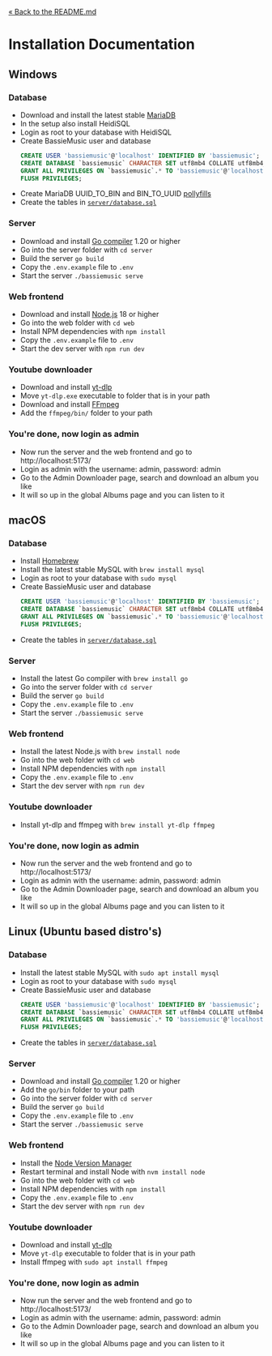 [&laquo; Back to the README.md](../README.md)

# Installation Documentation

## Windows

### Database
- Download and install the latest stable [MariaDB](https://mariadb.org/download/)
- In the setup also install HeidiSQL
- Login as root to your database with HeidiSQL
- Create BassieMusic user and database
    ```sql
    CREATE USER 'bassiemusic'@'localhost' IDENTIFIED BY 'bassiemusic';
    CREATE DATABASE `bassiemusic` CHARACTER SET utf8mb4 COLLATE utf8mb4_unicode_ci;
    GRANT ALL PRIVILEGES ON `bassiemusic`.* TO 'bassiemusic'@'localhost';
    FLUSH PRIVILEGES;
    ```
- Create MariaDB UUID_TO_BIN and BIN_TO_UUID [pollyfills](https://gist.github.com/bplaat/1d8d1bba135c726178ebdfc9df08e2ca)
- Create the tables in [`server/database.sql`](../server/database.sql)

### Server
- Download and install [Go compiler](https://go.dev/dl/) 1.20 or higher
- Go into the server folder with `cd server`
- Build the server `go build`
- Copy the `.env.example` file to `.env`
- Start the server `./bassiemusic serve`

### Web frontend
- Download and install [Node.js](https://nodejs.org/en/) 18 or higher
- Go into the web folder with `cd web`
- Install NPM dependencies with `npm install`
- Copy the `.env.example` file to `.env`
- Start the dev server with `npm run dev`

### Youtube downloader
- Download and install [yt-dlp](https://github.com/yt-dlp/yt-dlp#installation)
- Move `yt-dlp.exe` executable to folder that is in your path
- Download and install [FFmpeg](https://www.gyan.dev/ffmpeg/builds/)
- Add the `ffmpeg/bin/` folder to your path

### You're done, now login as admin
- Now run the server and the web frontend and go to http://localhost:5173/
- Login as admin with the username: admin, password: admin
- Go to the Admin Downloader page, search and download an album you like
- It will so up in the global Albums page and you can listen to it

## macOS

### Database
- Install [Homebrew](https://brew.sh/)
- Install the latest stable MySQL with `brew install mysql`
- Login as root to your database with `sudo mysql`
- Create BassieMusic user and database
    ```sql
    CREATE USER 'bassiemusic'@'localhost' IDENTIFIED BY 'bassiemusic';
    CREATE DATABASE `bassiemusic` CHARACTER SET utf8mb4 COLLATE utf8mb4_unicode_ci;
    GRANT ALL PRIVILEGES ON `bassiemusic`.* TO 'bassiemusic'@'localhost';
    FLUSH PRIVILEGES;
    ```
- Create the tables in [`server/database.sql`](../server/database.sql)

### Server
- Install the latest Go compiler with `brew install go`
- Go into the server folder with `cd server`
- Build the server `go build`
- Copy the `.env.example` file to `.env`
- Start the server `./bassiemusic serve`

### Web frontend
- Install the latest Node.js with `brew install node`
- Go into the web folder with `cd web`
- Install NPM dependencies with `npm install`
- Copy the `.env.example` file to `.env`
- Start the dev server with `npm run dev`

### Youtube downloader
- Install yt-dlp and ffmpeg with `brew install yt-dlp ffmpeg`

### You're done, now login as admin
- Now run the server and the web frontend and go to http://localhost:5173/
- Login as admin with the username: admin, password: admin
- Go to the Admin Downloader page, search and download an album you like
- It will so up in the global Albums page and you can listen to it

## Linux (Ubuntu based distro's)

### Database
- Install the latest stable MySQL with `sudo apt install mysql`
- Login as root to your database with `sudo mysql`
- Create BassieMusic user and database
    ```sql
    CREATE USER 'bassiemusic'@'localhost' IDENTIFIED BY 'bassiemusic';
    CREATE DATABASE `bassiemusic` CHARACTER SET utf8mb4 COLLATE utf8mb4_unicode_ci;
    GRANT ALL PRIVILEGES ON `bassiemusic`.* TO 'bassiemusic'@'localhost';
    FLUSH PRIVILEGES;
    ```
- Create the tables in [`server/database.sql`](../server/database.sql)

### Server
- Download and install [Go compiler](https://go.dev/dl/) 1.20 or higher
- Add the `go/bin` folder to your path
- Go into the server folder with `cd server`
- Build the server `go build`
- Copy the `.env.example` file to `.env`
- Start the server `./bassiemusic serve`

### Web frontend
- Install the [Node Version Manager](https://github.com/nvm-sh/nvm#install--update-script)
- Restart terminal and install Node with `nvm install node`
- Go into the web folder with `cd web`
- Install NPM dependencies with `npm install`
- Copy the `.env.example` file to `.env`
- Start the dev server with `npm run dev`

### Youtube downloader
- Download and install [yt-dlp](https://github.com/yt-dlp/yt-dlp#installation)
- Move `yt-dlp` executable to folder that is in your path
- Install ffmpeg with `sudo apt install ffmpeg`

### You're done, now login as admin
- Now run the server and the web frontend and go to http://localhost:5173/
- Login as admin with the username: admin, password: admin
- Go to the Admin Downloader page, search and download an album you like
- It will so up in the global Albums page and you can listen to it
